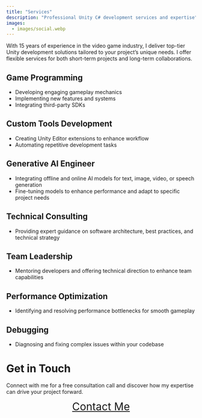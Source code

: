 ```yaml
---
title: "Services"
description: "Professional Unity C# development services and expertise"
images:
  - images/social.webp
---
```


With 15 years of experience in the video game industry, I deliver top-tier Unity development solutions tailored to your project’s unique needs. I offer flexible services for both short-term projects and long-term collaborations.

## Game Programming
- Developing engaging gameplay mechanics  
- Implementing new features and systems  
- Integrating third-party SDKs  

## Custom Tools Development
- Creating Unity Editor extensions to enhance workflow  
- Automating repetitive development tasks  

## Generative AI Engineer
- Integrating offline and online AI models for text, image, video, or speech generation
- Fine-tuning models to enhance performance and adapt to specific project needs

## Technical Consulting
- Providing expert guidance on software architecture, best practices, and technical strategy  

## Team Leadership
- Mentoring developers and offering technical direction to enhance team capabilities  

## Performance Optimization
- Identifying and resolving performance bottlenecks for smooth gameplay  

## Debugging
- Diagnosing and fixing complex issues within your codebase  

# Get in Touch
Connect with me for a free consultation call and discover how my expertise can drive your project forward.

<div style="text-align: center;">
    <a class="button" href="mailto:admin@toolbuddy.net" style="font-size: 28px;">
        <span class="button-inner">
            Contact Me
        </span>
    </a>
</div>
